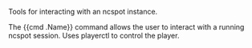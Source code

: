 Tools for interacting with an ncspot instance.

The {{cmd .Name}} command allows the user to interact with a running ncspot session. Uses playerctl to control the player.
